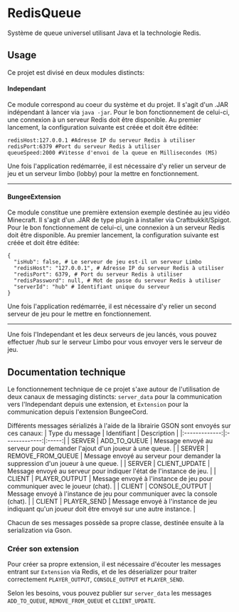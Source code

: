 # RedisQueue
Système de queue universel utilisant Java et la technologie Redis.

Usage
------
Ce projet est divisé en deux modules distincts:

#### Independant
Ce module correspond au coeur du système et du projet. Il s'agit d'un .JAR indépendant à lancer via `java -jar`. Pour le bon fonctionnement de celui-ci, une connexion à un serveur Redis doit être disponible.
Au premier lancement, la configuration suivante est créée et doit être éditée:
```Properties
redisHost:127.0.0.1 #Adresse IP du serveur Redis à utiliser
redisPort:6379 #Port du serveur Redis à utiliser
queueSpeed:2000 #Vitesse d'envoi de la queue en Millisecondes (MS)
```

Une fois l'application redémarrée, il est nécessaire d'y relier un serveur de jeu et un serveur limbo (lobby) pour la mettre en fonctionnement.

------
#### BungeeExtension
Ce module constitue une première extension exemple destinée au jeu vidéo Minecraft. Il s'agit d'un .JAR de type plugin à installer via Craftbukkit/Spigot. Pour le bon fonctionnement de celui-ci, une connexion à un serveur Redis doit être disponible.
Au premier lancement, la configuration suivante est créée et doit être éditée:
```Properties
{
  "isHub": false, # Le serveur de jeu est-il un serveur Limbo
  "redisHost": "127.0.0.1", # Adresse IP du serveur Redis à utiliser
  "redisPort": 6379, # Port du serveur Redis à utiliser
  "redisPassword": null, # Mot de passe du serveur Redis à utiliser
  "serverId": "hub" # Identifiant unique du serveur
}
```

Une fois l'application redémarrée, il est nécessaire d'y relier un second serveur de jeu pour le mettre en fonctionnement.

------
Une fois l'Independant et les deux serveurs de jeu lancés, vous pouvez effectuer /hub sur le serveur Limbo pour vous envoyer vers le serveur de jeu.

Documentation technique
------
Le fonctionnement technique de ce projet s'axe autour de l'utilisation de deux canaux de messaging distincts: `server_data` pour la communication vers l'Independant depuis une extension, et `Extension` pour la communication depuis l'extension BungeeCord.

Différents messages sérializés à l'aide de la librairie GSON sont envoyés sur ces canaux:
| Type du message        | Identifiant           | Description  |
|:-------------:|:-------------:|:-----:|
| SERVER      | ADD_TO_QUEUE | Message envoyé au serveur pour demander l'ajout d'un joueur à une queue. |
| SERVER      | REMOVE_FROM_QUEUE | Message envoyé au serveur pour demander la suppression d'un joueur à une queue. |
| SERVER      | CLIENT_UPDATE | Message envoyé au serveur pour indiquer l'état de l'instance de jeu. |
| CLIENT      | PLAYER_OUTPUT | Message envoyé à l'instance de jeu pour communiquer avec le joueur (chat). |
| CLIENT      | CONSOLE_OUTPUT | Message envoyé à l'instance de jeu pour communiquer avec la console (chat). |
| CLIENT      | PLAYER_SEND | Message envoyé à l'instance de jeu indiquant qu'un joueur doit être envoyé sur une autre instance. |

Chacun de ses messages possède sa propre classe, destinée ensuite à la serialization via Gson.

### Créer son extension

Pour créer sa propre extension, il est nécessaire d'écouter les messages entrant sur `Extension` via Redis, et de les déserializer  pour traiter correctement `PLAYER_OUTPUT`, `CONSOLE_OUTPUT` et `PLAYER_SEND`.

Selon les besoins, vous pouvez publier sur `server_data` les messages `ADD_TO_QUEUE`, `REMOVE_FROM_QUEUE` et `CLIENT_UPDATE`.
